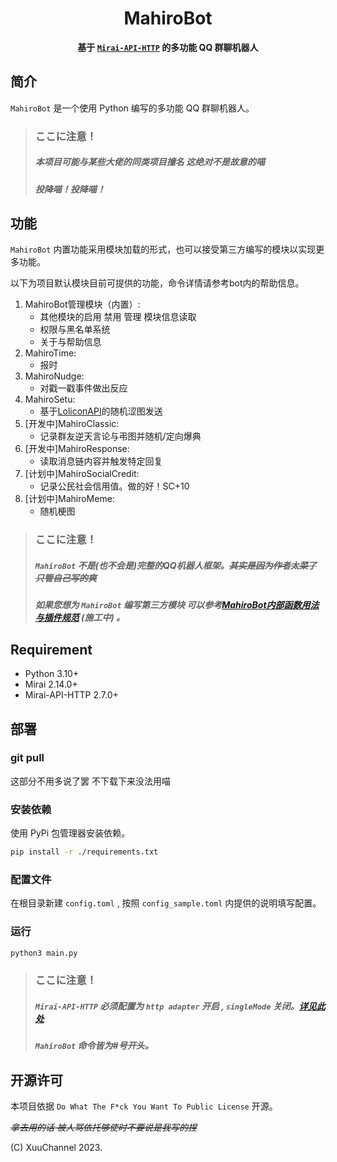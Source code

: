 <div align="center">

# MahiroBot

**基于 [`Mirai-API-HTTP`](https://github.com/project-mirai/mirai-api-http)  的多功能 QQ 群聊机器人**

</div>

## 简介

`MahiroBot` 是一个使用 Python 编写的多功能 QQ 群聊机器人。

>### **ここに注意！**
>
>##### 本项目可能与某些大佬的同类项目撞名 这绝对不是故意的喵
>
>##### 投降喵！投降喵！

## 功能

`MahiroBot` 内置功能采用模块加载的形式，也可以接受第三方编写的模块以实现更多功能。

以下为项目默认模块目前可提供的功能，命令详情请参考bot内的帮助信息。

1. MahiroBot管理模块（内置）:
    - 其他模块的启用 禁用 管理 模块信息读取
    - 权限与黑名单系统
    - 关于与帮助信息
2. MahiroTime:
    - 报时
3. MahiroNudge:
    - 对戳一戳事件做出反应
4. MahiroSetu:
    - 基于[LoliconAPI](https://api.lolicon.app/#/setu)的随机涩图发送
5. [开发中]MahiroClassic:
    - 记录群友逆天言论与弔图并随机/定向爆典
6. [开发中]MahiroResponse:
    - 读取消息链内容并触发特定回复
7. [计划中]MahiroSocialCredit:
    - 记录公民社会信用值。做的好！SC+10
8. [计划中]MahiroMeme:
    - 随机梗图

>### **ここに注意！**
>
>##### `MahiroBot` 不是(也不会是)完整的QQ机器人框架。_~~其实是因为作者太菜了 只管自己写的爽~~_
>
>##### 如果您想为 `MahiroBot` 编写第三方模块 可以参考[MahiroBot内部函数用法与插件规范](about:blank) (施工中) 。

## Requirement

- Python 3.10+
- Mirai 2.14.0+
- Mirai-API-HTTP 2.7.0+

## 部署
### git pull

这部分不用多说了罢 不下载下来没法用喵

### 安装依赖

使用 PyPi 包管理器安装依赖。

```bash
pip install -r ./requirements.txt
```

### 配置文件

在根目录新建 `config.toml` , 按照 `config_sample.toml` 内提供的说明填写配置。

### 运行

```bash
python3 main.py
```

>### **ここに注意！**
>
>##### `Mirai-API-HTTP` 必须配置为 `http adapter` 开启 , `singleMode` 关闭。[详见此处](https://github.com/project-mirai/mirai-api-http#settingyml%E6%A8%A1%E6%9D%BF)
>
>##### `MahiroBot` 命令皆为#号开头。

## 开源许可

本项目依据 `Do What The F*ck You Want To Public License` 开源。

_~~拿去用的话 被人骂依托够使时不要说是我写的捏~~_

(C) XuuChannel 2023.
